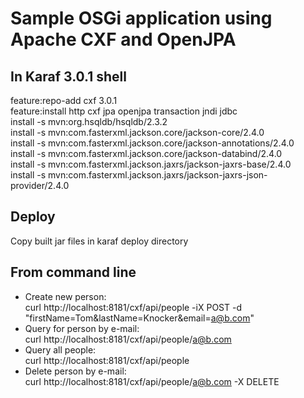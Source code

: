 # Sample OSGi application using Apache CXF and OpenJPA

## In Karaf 3.0.1 shell
feature:repo-add cxf 3.0.1  
feature:install http cxf jpa openjpa transaction jndi jdbc  
install -s mvn:org.hsqldb/hsqldb/2.3.2  
install -s mvn:com.fasterxml.jackson.core/jackson-core/2.4.0  
install -s mvn:com.fasterxml.jackson.core/jackson-annotations/2.4.0  
install -s mvn:com.fasterxml.jackson.core/jackson-databind/2.4.0  
install -s mvn:com.fasterxml.jackson.jaxrs/jackson-jaxrs-base/2.4.0  
install -s mvn:com.fasterxml.jackson.jaxrs/jackson-jaxrs-json-provider/2.4.0  

## Deploy

Copy built jar files in karaf deploy directory
	
## From command line
 - Create new person:   	
   curl http://localhost:8181/cxf/api/people -iX POST -d "firstName=Tom&lastName=Knocker&email=a@b.com"   
 - Query for person by e-mail:  
   curl http://localhost:8181/cxf/api/people/a@b.com
 - Query all people:  
   curl http://localhost:8181/cxf/api/people
 - Delete person by e-mail:  
   curl http://localhost:8181/cxf/api/people/a@b.com -X DELETE
